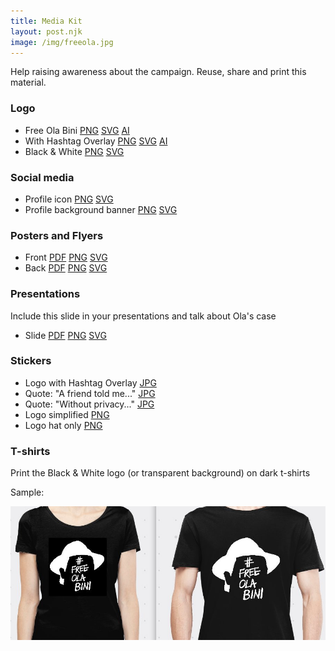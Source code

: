 ```yaml
---
title: Media Kit
layout: post.njk
image: /img/freeola.jpg
---
```


Help raising awareness about the campaign. Reuse, share and print this material.

### Logo

* Free Ola Bini 
[PNG](/media-kit/logo_free-ola_simplified.png) 
[SVG](/media-kit/logo_free-ola_simplified.svg) 
[AI](/media-kit/logo_free-ola_simplified.ai)
* With Hashtag Overlay 
[PNG](/media-kit/logo_free-ola_overlay.png) 
[SVG](/media-kit/logo_free-ola_overlay.svg) 
[AI](/media-kit/logo_free-ola_overlay.ai)
* Black & White 
[PNG](/media-kit/logo_free-ola_black-white.png) 
[SVG](/media-kit/logo_free-ola_black-white.svg)

### Social media

* Profile icon [PNG](/media-kit/social-profile_icon_black-white.png) [SVG](/media-kit/social-profile_icon_black-white.svg)
* Profile background banner [PNG](/media-kit/social-profile_banner_background.png) [SVG](/media-kit/social-profile_banner_background.svg)


### Posters and Flyers

* Front [PDF](/media-kit/flyer_free-ola_front_A5.pdf) [PNG](/media-kit/flyer_free-ola_front_A5.png) [SVG](/media-kit/flyer_free-ola_front_A5.svg)
* Back [PDF](/media-kit/flyer_free-ola_back_A5.pdf) [PNG](/media-kit/flyer_free-ola_back_A5.png) [SVG](/media-kit/flyer_free-ola_back_A5.svg) 

### Presentations

Include this slide in your presentations and talk about Ola's case

* Slide [PDF](/media-kit/presentation_slide_free-ola.pdf) [PNG](/media-kit/presentation_slide_free-ola.png) [SVG](/media-kit/presentation_slide_free-ola.svg)


### Stickers

* Logo with Hashtag Overlay [JPG](/media-kit/sticker_1_8x8.jpg)
* Quote: "A friend told me..." [JPG](/media-kit/sticker_2.jpg)
* Quote: "Without privacy..." [JPG](/media-kit/sticker_3.jpg)
* Logo simplified [PNG](/media-kit/sticker_4.png)
* Logo hat only [PNG](/media-kit/sticker_5.png)

### T-shirts

Print the Black & White logo (or transparent background) on dark t-shirts

Sample:

![Sample t-shirts](/media-kit/t-shirts.jpg "Sample t-shirts")

<!--  

### Photographies

### Infographics
-->

